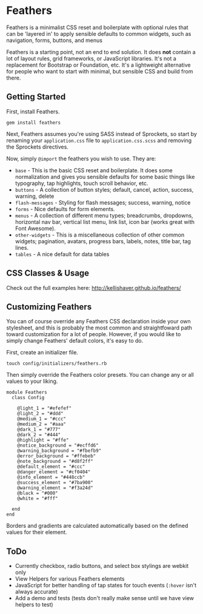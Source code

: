 Feathers
====

Feathers is a minimalist CSS reset and boilerplate with optional rules that can be 'layered in' to apply sensible defaults to common widgets, such as navigation, forms, buttons, and menus

Feathers is a starting point, not an end to end solution. It does **not** contain a lot of layout rules, grid frameworks, or JavaScript libraries. It's not a replacement for Bootstrap or Foundation, etc. It's a lightweight alternative for people who want to start with  minimal, but sensible CSS and build from there.

Getting Started
----

First, install Feathers.

    gem install feathers

Next, Feathers assumes you're using SASS instead of Sprockets, so start by renaming your `application.css` file to `application.css.scss` and removing the Sprockets directives.

Now, simply `@import` the feathers you wish to use. They are:

* `base` - This is the basic CSS reset and boilerplate. It does some normalization and gives you sensible defaults for some basic things like typography, tap highlights, touch scroll behavior, etc.
* `buttons` - A collection of button styles; default, cancel, action, success, warning, delete
* `flash-messages` - Styling for flash messages; success, warning, notice
* `forms` - Nice defaults for form elements.
* `menus` - A collection of different menu types; breadcrumbs, dropdowns, horizontal nav bar, vertical list menu, link list, icon bar (works great with Font Awesome).
* `other-widgets` - This is a miscellaneous collection of other common widgets; pagination, avatars, progress bars, labels, notes, title bar, tag lines.
* `tables` - A nice default for data tables

CSS Classes & Usage
----

Check out the full examples here: http://kellishaver.github.io/feathers/

Customizing Feathers
----

You can of course override any Feathers CSS declaration inside your own stylesheet, and this is probably the most common and straightfoward path toward customization for a lot of people. However, if you would like to simply change Feathers' default colors, it's easy to do.

First, create an initializer file.

    touch config/initializers/feathers.rb

Then simply override the Feathers color presets. You can change any or all values to your liking.

    module Feathers
      class Config

        @light_1 = "#efefef"
        @light_2 = "#ddd"
        @medium_1 = "#ccc"
        @medium_2 = "#aaa"
        @dark_1 = "#777"
        @dark_2 = "#444"
        @highlight = "#ffe"
        @notice_background = "#ecffd6"
        @warning_background = "#fbefb9"
        @error_background = "#ffebeb"
        @note_background = "#d8f2ff"
        @default_element = "#ccc"
        @danger_element = "#cf0404"
        @info_element = "#448ccb"
        @success_element = "#7ba900"
        @warning_element = "#f3a24d"
        @black = "#000"
        @white = "#fff"

      end
    end

Borders and gradients are calculated automatically based on the defined values for their element.

ToDo
----

* Currently checkbox, radio buttons, and select box stylings are webkit only
* View Helpers for various Feathers elements
* JavaScript for better handling of tap states for touch events (`:hover` isn't always accurate)
* Add a demo and tests (tests don't really make sense until we have view helpers to test)
